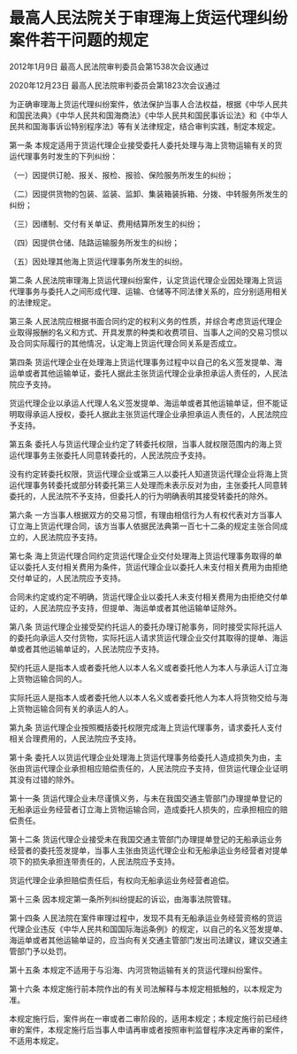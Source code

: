 # 最高人民法院关于审理海上货运代理纠纷案件若干问题的规定

2012年1月9日 最高人民法院审判委员会第1538次会议通过

2020年12月23日 最高人民法院审判委员会第1823次会议通过

<!-- INFO END -->

为正确审理海上货运代理纠纷案件，依法保护当事人合法权益，根据《中华人民共和国民法典》《中华人民共和国海商法》《中华人民共和国民事诉讼法》和《中华人民共和国海事诉讼特别程序法》等有关法律规定，结合审判实践，制定本规定。

第一条 本规定适用于货运代理企业接受委托人委托处理与海上货物运输有关的货运代理事务时发生的下列纠纷：

（一）因提供订舱、报关、报检、报验、保险服务所发生的纠纷；

（二）因提供货物的包装、监装、监卸、集装箱装拆箱、分拨、中转服务所发生的纠纷；

（三）因缮制、交付有关单证、费用结算所发生的纠纷；

（四）因提供仓储、陆路运输服务所发生的纠纷；

（五）因处理其他海上货运代理事务所发生的纠纷。

第二条 人民法院审理海上货运代理纠纷案件，认定货运代理企业因处理海上货运代理事务与委托人之间形成代理、运输、仓储等不同法律关系的，应分别适用相关的法律规定。

第三条 人民法院应根据书面合同约定的权利义务的性质，并综合考虑货运代理企业取得报酬的名义和方式、开具发票的种类和收费项目、当事人之间的交易习惯以及合同实际履行的其他情况，认定海上货运代理合同关系是否成立。

第四条 货运代理企业在处理海上货运代理事务过程中以自己的名义签发提单、海运单或者其他运输单证，委托人据此主张货运代理企业承担承运人责任的，人民法院应予支持。

货运代理企业以承运人代理人名义签发提单、海运单或者其他运输单证，但不能证明取得承运人授权，委托人据此主张货运代理企业承担承运人责任的，人民法院应予支持。

第五条 委托人与货运代理企业约定了转委托权限，当事人就权限范围内的海上货运代理事务主张委托人同意转委托的，人民法院应予支持。

没有约定转委托权限，货运代理企业或第三人以委托人知道货运代理企业将海上货运代理事务转委托或部分转委托第三人处理而未表示反对为由，主张委托人同意转委托的，人民法院不予支持，但委托人的行为明确表明其接受转委托的除外。

第六条 一方当事人根据双方的交易习惯，有理由相信行为人有权代表对方当事人订立海上货运代理合同，该方当事人依据民法典第一百七十二条的规定主张合同成立的，人民法院应予支持。

第七条 海上货运代理合同约定货运代理企业交付处理海上货运代理事务取得的单证以委托人支付相关费用为条件，货运代理企业以委托人未支付相关费用为由拒绝交付单证的，人民法院应予支持。

合同未约定或约定不明确，货运代理企业以委托人未支付相关费用为由拒绝交付单证的，人民法院应予支持，但提单、海运单或者其他运输单证除外。

第八条 货运代理企业接受契约托运人的委托办理订舱事务，同时接受实际托运人的委托向承运人交付货物，实际托运人请求货运代理企业交付其取得的提单、海运单或者其他运输单证的，人民法院应予支持。

契约托运人是指本人或者委托他人以本人名义或者委托他人为本人与承运人订立海上货物运输合同的人。

实际托运人是指本人或者委托他人以本人名义或者委托他人为本人将货物交给与海上货物运输合同有关的承运人的人。

第九条 货运代理企业按照概括委托权限完成海上货运代理事务，请求委托人支付相关合理费用的，人民法院应予支持。

第十条 委托人以货运代理企业处理海上货运代理事务给委托人造成损失为由，主张由货运代理企业承担相应赔偿责任的，人民法院应予支持，但货运代理企业证明其没有过错的除外。

第十一条 货运代理企业未尽谨慎义务，与未在我国交通主管部门办理提单登记的无船承运业务经营者订立海上货物运输合同，造成委托人损失的，应承担相应的赔偿责任。

第十二条 货运代理企业接受未在我国交通主管部门办理提单登记的无船承运业务经营者的委托签发提单，当事人主张由货运代理企业和无船承运业务经营者对提单项下的损失承担连带责任的，人民法院应予支持。

货运代理企业承担赔偿责任后，有权向无船承运业务经营者追偿。

第十三条 因本规定第一条所列纠纷提起的诉讼，由海事法院管辖。

第十四条 人民法院在案件审理过程中，发现不具有无船承运业务经营资格的货运代理企业违反《中华人民共和国国际海运条例》的规定，以自己的名义签发提单、海运单或者其他运输单证的，应当向有关交通主管部门发出司法建议，建议交通主管部门予以处罚。

第十五条 本规定不适用于与沿海、内河货物运输有关的货运代理纠纷案件。

第十六条 本规定施行前本院作出的有关司法解释与本规定相抵触的，以本规定为准。

本规定施行后，案件尚在一审或者二审阶段的，适用本规定；本规定施行前已经终审的案件，本规定施行后当事人申请再审或者按照审判监督程序决定再审的案件，不适用本规定。
